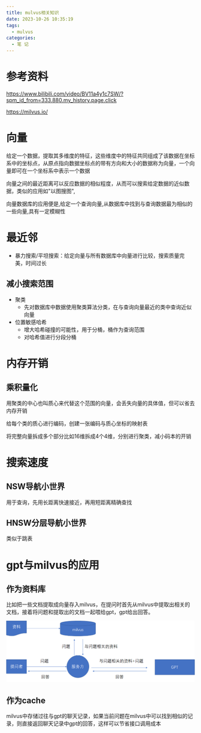 ```yaml
---
title: mulvus相关知识
date: 2023-10-26 10:35:19
tags:
  - mulvus
categories:
  - 笔 记
---
```


# 参考资料

https://www.bilibili.com/video/BV11a4y1c7SW/?spm_id_from=333.880.my_history.page.click

https://milvus.io/

# 向量

给定一个数据，提取其多维度的特征，这些维度中的特征共同组成了该数据在坐标系中的坐标点，从原点指向数据坐标点的带有方向和大小的数据称为向量，一个向量即可在一个坐标系中表示一个数据

向量之间的最近距离可以反应数据的相似程度，从而可以搜索给定数据的近似数据，类似的应用如"以图搜图", 

向量数据库的应用便是,给定一个查询向量,从数据库中找到与查询数据最为相似的一些向量,具有一定模糊性

# 最近邻

- 暴力搜索/平坦搜索：给定向量与所有数据库中向量进行比较，搜索质量完美，时间过长

## 减小搜索范围

- 聚类
    - 先对数据库中数据使用聚类算法分类，在与查询向量最近的类中查询近似向量
- 位置敏感哈希
    - 增大哈希碰撞的可能性，用于分桶，桶作为查询范围
    - 对哈希值进行分段分桶

# 内存开销

## 乘积量化

用聚类的中心也叫质心来代替这个范围的向量，会丢失向量的具体值，但可以省去内存开销

给每个类的质心进行编码，创建一张编码与质心坐标的映射表

将完整向量拆成多个部分比如16维拆成4个4维，分别进行聚类，减小码本的开销

# 搜索速度

## NSW导航小世界

用于查询，先用长距离快速接近，再用短距离精确查找

## HNSW分层导航小世界

类似于跳表



# gpt与milvus的应用

## 作为资料库

​	比如把一些文档提取成向量存入milvus，在提问时首先从milvus中提取出相关的文档，接着将问题和提取出的文档一起喂给gpt，gpt给出回答。

![image-20231027180505934](mulvus相关知识/image-20231027180505934.png)

## 作为cache

milvus中存储过往与gpt的聊天记录，如果当前问题在milvus中可以找到相似的记录，则直接返回聊天记录中gpt的回答，这样可以节省接口调用成本